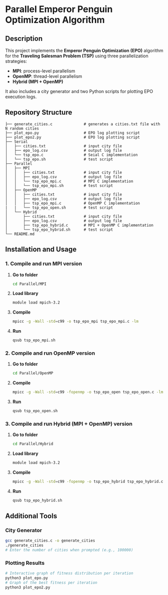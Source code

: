 # Parallel Emperor Penguin Optimization Algorithm

## Description
This project implements the **Emperor Penguin Optimization (EPO)** algorithm for the **Traveling Salesman Problem (TSP)** using three parallelization strategies:
- **MPI**: process-level parallelism
- **OpenMP**: thread-level parallelism
- **Hybrid (MPI + OpenMP)**

It also includes a city generator and two Python scripts for plotting EPO execution logs.

## Repository Structure
```
├── generate_cities.c              # generates a cities.txt file with N random cities
├── plot_epo.py                    # EPO log plotting script
├── plot_epo2.py                   # EPO log plotting script
├── Serial
│   ├── cities.txt                 # input city file
│   ├── epo_log.csv                # output log file
│   └── tsp_epo.c                  # Seial C implementation
│   └── tsp_epo.sh                 # test script
├── Parallel
│   ├── MPI
│   │   ├── cities.txt             # input city file
│   │   ├── epo_log.csv            # output log file
│   │   └── tsp_epo_mpi.c          # MPI C implementation
│   │   └── tsp_epo_mpi.sh         # test script
│   ├── OpenMP
│   │   ├── cities.txt             # input city file
│   │   ├── epo_log.csv            # output log file
│   │   ├── tsp_epo_mpi.c          # OpenMP C implementation
|   |   └── tsp_epo_open.sh        # test script
│   └── Hybrid
│       ├── cities.txt             # input city file
│       ├── epo_log.csv            # output log file
│       ├── tsp_epo_hybrid.c       # MPI + OpenMP C implementation
│       └── tsp_epo_hybrid.sh      # test script
└── README.md                      
```

## Installation and Usage

### 1. Compile and run MPI version
1. **Go to folder**  
   ```bash
   cd Parallel/MPI
   ```
2. **Load library**  
   ```bash
   module load mpich-3.2
   ```
3. **Compile**  
   ```bash
   mpicc -g -Wall -std=c99 -o tsp_epo_mpi tsp_epo_mpi.c -lm
   ```
4. **Run**  
   ```bash
   qsub tsp_epo_mpi.sh
   ```

### 2. Compile and run OpenMP version
1. **Go to folder**  
   ```bash
   cd Parallel/OpenMP
   ```
2. **Compile**  
   ```bash
   mpicc -g -Wall -std=c99 -fopenmp -o tsp_epo_open tsp_epo_open.c -lm
   ```
3. **Run**  
   ```bash
   qsub tsp_epo_open.sh
   ```

### 3. Compile and run Hybrid (MPI + OpenMP) version
1. **Go to folder**  
   ```bash
   cd Parallel/Hybrid
   ```
2. **Load library**  
   ```bash
   module load mpich-3.2
   ```
3. **Compile**  
   ```bash
   mpicc -g -Wall -std=c99 -fopenmp -o tsp_epo_hybrid tsp_epo_hybrid.c -lm
   ```
4. **Run**  
   ```bash
   qsub tsp_epo_hybrid.sh
   ```

## Additional Tools

### City Generator
```bash
gcc generate_cities.c -o generate_cities
./generate_cities
# Enter the number of cities when prompted (e.g., 100000)
```

### Plotting Results
```bash
# Interactive graph of fitness distribution per iteration
python3 plot_epo.py
# Graph of the best fitness per iteration
python3 plot_epo2.py
```
